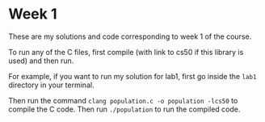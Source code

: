 # Week 1

These are my solutions and code corresponding to week 1 of the course. 

To run any of the C files, first compile (with link to cs50 if this library is used) and then run. 

For example, if you want to run my solution for lab1, first go inside the `lab1` directory in your terminal. 

Then run the command `clang population.c -o population -lcs50` to compile the C code. Then run `./population` to run the compiled code. 